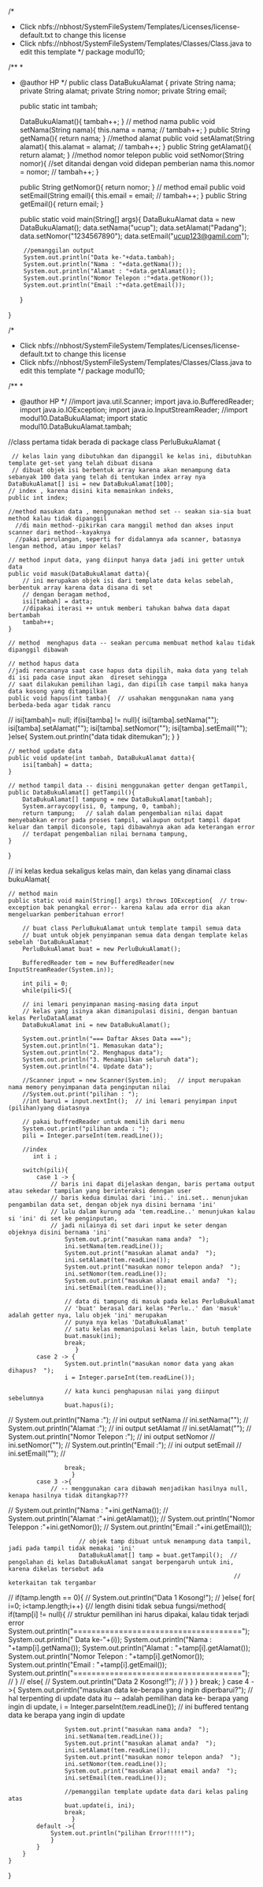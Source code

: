 


/*
 * Click nbfs://nbhost/SystemFileSystem/Templates/Licenses/license-default.txt to change this license
 * Click nbfs://nbhost/SystemFileSystem/Templates/Classes/Class.java to edit this template
 */
package modul10;

/**
 *
 * @author HP
 */
public class DataBukuAlamat {
    private String nama;
    private String alamat;
    private String nomor;
    private String email;
    
    public static int tambah;
    
    DataBukuAlamat(){
    tambah++;
}
    // method nama
    public void setNama(String nama){
        this.nama = nama;
//        tambah++;
    }
    public String getNama(){
        return nama;
    }
    //method alamat
    public void setAlamat(String alamat){
        this.alamat = alamat;
//        tambah++;
    }
    public String getAlamat(){
        return alamat;
    }
    //method nomor telepon
    public void setNomor(String nomor){ //set ditandai dengan void didepan pemberian nama 
        this.nomor = nomor;
//        tambah++;
    }
    
    public String getNomor(){
        return nomor;
    }
    // method email
    public void setEmail(String email){
        this.email = email;
//        tambah++;
    }
    public String getEmail(){
        return email;
    }
    
    public static void main(String[] args){
        DataBukuAlamat data = new DataBukuAlamat();
        data.setNama("ucup");
        data.setAlamat("Padang");
        data.setNomor("1234567890");
        data.setEmail("ucup123@gamil.com");
        
        //pemanggilan output
        System.out.println("Data ke-"+data.tambah);
        System.out.println("Nama : "+data.getNama());
        System.out.println("Alamat : "+data.getAlamat());
        System.out.println("Nomor Telepon :"+data.getNomor());
        System.out.println("Email :"+data.getEmail());
        
    }
    
    
}










/*
 * Click nbfs://nbhost/SystemFileSystem/Templates/Licenses/license-default.txt to change this license
 * Click nbfs://nbhost/SystemFileSystem/Templates/Classes/Class.java to edit this template
 */
package modul10;

/**
 *
 * @author HP
 */
//import java.util.Scanner;
import java.io.BufferedReader;
import java.io.IOException;
import java.io.InputStreamReader;
//import modul10.DataBukuAlamat;
import static modul10.DataBukuAlamat.tambah;


//class pertama tidak berada di package
 class PerluBukuAlamat {
     
     // kelas lain yang dibutuhkan dan dipanggil ke kelas ini, dibutuhkan template get-set yang telah dibuat disana
     // dibuat objek isi berbentuk array karena akan menampung data sebanyak 100 data yang telah di tentukan index array nya
    DataBukuAlamat[] isi = new DataBukuAlamat[100];
    // index , karena disini kita memainkan indeks, 
    public int index;
    
    //method masukan data , menggunakan method set -- seakan sia-sia buat method kalau tidak dipanggil 
      //di main method--pikirkan cara manggil method dan akses input scanner dari method--kayaknya 
      //pakai perulangan, seperti for didalamnya ada scanner, batasnya lengan method, atau impor kelas?
    
    // method input data, yang diinput hanya data jadi ini getter untuk data
    public void masuk(DataBukuAlamat datta){
        // ini merupakan objek isi dari template data kelas sebelah, berbentuk array karena data disana di set
        // dengan beragam method, 
        isi[tambah] = datta;
        //dipakai iterasi ++ untuk memberi tahukan bahwa data dapat bertambah
        tambah++;
    }
    
    // method  menghapus data -- seakan percuma membuat method kalau tidak dipanggil dibawah
    
    // method hapus data
    //jadi rencananya saat case hapus data dipilih, maka data yang telah di isi pada case input akan  direset sehingga
    // saat dilakukan pemilihan lagi, dan dipilih case tampil maka hanya data kosong yang ditampilkan
    public void hapus(int tamba){  // usahakan menggunakan nama yang berbeda-beda agar tidak rancu
//        isi[tambah]= null;
        if(isi[tamba] != null){
            isi[tamba].setNama("");
            isi[tamba].setAlamat("");
            isi[tamba].setNomor("");
            isi[tamba].setEmail("");
        }else{
            System.out.println("data tidak ditemukan");
        }
    }
    
    // method update data
    public void update(int tambah, DataBukuAlamat datta){
        isi[tambah] = datta;   
    }
    
    // method tampil data -- disini menggunakan getter dengan getTampil, 
    public DataBukuAlamat[] getTampil(){
        DataBukuAlamat[] tampung = new DataBukuAlamat[tambah];
        System.arraycopy(isi, 0, tampung, 0, tambah);
        return tampung;   // salah dalam pengembalian nilai dapat menyebabkan error pada proses tampil, walaupun output tampil dapat keluar dan tampil diconsole, tapi dibawahnya akan ada keterangan error
        // terdapat pengembalian nilai bernama tampung, 
    }
    
}


// ini kelas kedua sekaligus kelas main, dan kelas yang dinamai
class bukuAlamat{
    
    // method main
    public static void main(String[] args) throws IOException{  // trow-exception bak penangkal error-- karena kalau ada error dia akan mengeluarkan pemberitahuan error!
        
        // buat class PerluBukuAlamat untuk template tampil semua data
        // buat untuk objek penyimpanan semua data dengan template kelas sebelah 'DataBukuAlamat'
        PerluBukuAlamat buat = new PerluBukuAlamat();
        
        BufferedReader tem = new BufferedReader(new InputStreamReader(System.in));
        
        int pili = 0;
        while(pili<5){
        
        // ini lemari penyimpanan masing-masing data input
        // kelas yang isinya akan dimanipulasi disini, dengan bantuan kelas PerluDataAlamat
        DataBukuAlamat ini = new DataBukuAlamat(); 
            
        System.out.println("=== Daftar Akses Data ===");
        System.out.println("1. Memasukan data");
        System.out.println("2. Menghapus data");
        System.out.println("3. Menampilkan seluruh data");
        System.out.println("4. Update data");
        
        //Scanner input = new Scanner(System.in);   // input merupakan nama memory penyimpanan data penginputan nilai
        //System.out.print("pilihan : ");
        //int baru1 = input.nextInt();  // ini lemari penyimpan input (pilihan)yang diatasnya 
        
        // pakai buffredReader untuk memilih dari menu 
        System.out.print("pilihan anda : ");
        pili = Integer.parseInt(tem.readLine());
        
        //index 
           int i ;
        
        switch(pili){
            case 1 -> { 
                // baris ini dapat dijelaskan dengan, baris pertama output atau sekedar tampilan yang berinteraksi denngan user
                // baris kedua dimulai dari 'ini..' ini.set.. menunjukan pengambilan data set, dengan objek nya disini bernama 'ini'
                // lalu dalam kurung ada 'tem.readLine..' menunjukan kalau si 'ini' di set ke penginputan, 
                // jadi nilainya di set dari input ke seter dengan objeknya disini bernama 'ini'
                    System.out.print("masukan nama anda?  ");
                    ini.setNama(tem.readLine());
                    System.out.print("masukan alamat anda?  ");
                    ini.setAlamat(tem.readLine());
                    System.out.print("masukan nomor telepon anda?  ");
                    ini.setNomor(tem.readLine());
                    System.out.print("masukan alamat email anda?  ");
                    ini.setEmail(tem.readLine());
                    
                    // data di tampung di masuk pada kelas PerluBukuAlamat
                    // 'buat' berasal dari kelas "Perlu..' dan 'masuk' adalah getter nya, lalu objek 'ini' merupakan
                    // punya nya kelas 'DataBukuAlamat'
                    // satu kelas memanipulasi kelas lain, butuh template
                    buat.masuk(ini);
                    break;
                       }
            case 2 -> {
                    System.out.println("masukan nomor data yang akan dihapus?  ");
                    i = Integer.parseInt(tem.readLine());
                    
                    // kata kunci penghapusan nilai yang diinput sebelumnya
                    buat.hapus(i);
                    
//                    System.out.println("Nama :"); // ini output setNama
//                    ini.setNama("");
//                    System.out.println("Alamat :");  // ini output      setAlamat
//                    ini.setAlamat("");
//                    System.out.println("Nomor Telepon :");  // ini output setNomor
//                    ini.setNomor("");
//                    System.out.println("Email :");  // ini output setEmail
//                    ini.setEmail("");
//                    
                    
                    break;
                      }
            case 3 ->{
                // -- menggunakan cara dibawah menjadikan hasilnya null, kenapa hasilnya tidak ditangkap???
//                    System.out.println("Nama           : "+ini.getNama());
//                    System.out.println("Alamat         :"+ini.getAlamat());
//                    System.out.println("Nomor Teleppon :"+ini.getNomor());
//                    System.out.println("Email          :"+ini.getEmail());

                        // objek tamp dibuat untuk menampung data tampil, jadi pada tampil tidak memakai 'ini'
                        DataBukuAlamat[] tamp = buat.getTampil();  // pengolahan di kelas DataBukuAlamat sangat berpengaruh untuk ini, karena dikelas tersebut ada
                                                                    // keterkaitan tak tergambar 
                    
//                        if(tamp.length == 0){
//                              System.out.println("Data 1 Kosong!");
//                        }else{
                       for( i=0; i<tamp.length;i++)  {// length disini tidak sebua fungsi/method{
                           if(tamp[i] != null){  // struktur pemilihan ini harus dipakai, kalau tidak terjadi error
                           System.out.println("=====================================");
                           System.out.println(" Data ke-"+(i));
                           System.out.println("Nama          : "+tamp[i].getNama());
                           System.out.println("Alamat        : "+tamp[i].getAlamat());
                           System.out.println("Nomor Telepon : "+tamp[i].getNomor());
                           System.out.println("Email         : "+tamp[i].getEmail());
                           System.out.println("=====================================");
//                       }
//                           else{
//                               System.out.println("Data 2 Kosong!!");
//                           }
                       }
                        }
                    break;
                      }
            case 4 ->{
                    System.out.println("masukan data ke-berapa yang ingin diperbarui?");
                    // hal terpenting di update data itu -- adalah pemilihan data ke- berapa yang ingin di update,
                    i = Integer.parseInt(tem.readLine());   // ini buffered tentang data ke berapa yang ingin di update
                   
                    System.out.print("masukan nama anda?  ");
                    ini.setNama(tem.readLine());
                    System.out.print("masukan alamat anda?  ");
                    ini.setAlamat(tem.readLine());
                    System.out.print("masukan nomor telepon anda?  ");
                    ini.setNomor(tem.readLine());
                    System.out.print("masukan alamat email anda?  ");
                    ini.setEmail(tem.readLine());
                   
                    //pemanggilan template update data dari kelas paling atas
                    buat.update(i, ini);
                    break;
                      }
            default ->{
                System.out.println("pilihan Error!!!!!");
                }
            }
        }
    }
}
    
    


